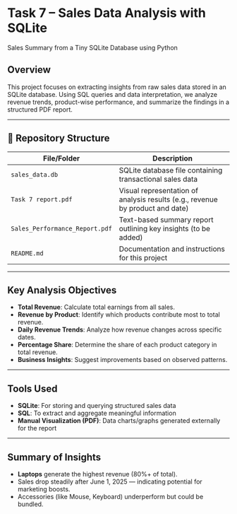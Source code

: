 #  Task 7 – Sales Data Analysis with SQLite
Sales Summary from a Tiny SQLite Database using Python


##  Overview

This project focuses on extracting insights from raw sales data stored in an SQLite database. Using SQL queries and data interpretation, we analyze revenue trends, product-wise performance, and summarize the findings in a structured PDF report.

---

## 📁 Repository Structure

| File/Folder               | Description |
|---------------------------|-------------|
| `sales_data.db`           | SQLite database file containing transactional sales data |
| `Task 7 report.pdf`       | Visual representation of analysis results (e.g., revenue by product and date) |
| `Sales_Performance_Report.pdf` | Text-based summary report outlining key insights (to be added) |
| `README.md`               | Documentation and instructions for this project |

---

##  Key Analysis Objectives

- **Total Revenue**: Calculate total earnings from all sales.
- **Revenue by Product**: Identify which products contribute most to total revenue.
- **Daily Revenue Trends**: Analyze how revenue changes across specific dates.
- **Percentage Share**: Determine the share of each product category in total revenue.
- **Business Insights**: Suggest improvements based on observed patterns.

---

## Tools Used

- **SQLite**: For storing and querying structured sales data
- **SQL**: To extract and aggregate meaningful information
- **Manual Visualization (PDF)**: Data charts/graphs generated externally for the report


---

##  Summary of Insights

- **Laptops** generate the highest revenue (80%+ of total).
- Sales drop steadily after June 1, 2025 — indicating potential for marketing boosts.
- Accessories (like Mouse, Keyboard) underperform but could be bundled.


